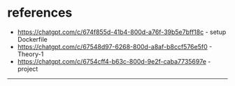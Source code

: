 # references
- https://chatgpt.com/c/674f855d-41b4-800d-a76f-39b5e7bff18c - setup Dockerfile
- https://chatgpt.com/c/67548d97-6268-800d-a8af-b8ccf576e5f0 - Theory-1
- https://chatgpt.com/c/6754cff4-b63c-800d-9e2f-caba7735697e - project 

---
